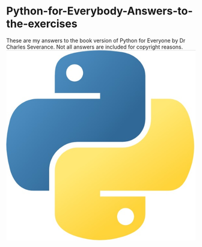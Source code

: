 # Python-for-Everybody-Answers-to-the-exercises
These are my answers to the book version of Python for Everyone by Dr Charles Severance.
Not all answers are included for copyright reasons.
![](images/python_readme_image.jpg)
<!-- Commons:Deletion_requests/File:Python_logo.svg, https://www.python.org/psf/trademarks/. https://www.python.org/psf/trademarks-faq/ -->
